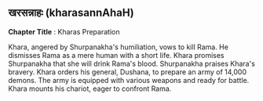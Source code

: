 ## खरसन्नाहः (kharasannAhaH)
**Chapter Title** : Kharas Preparation

Khara, angered by Shurpanakha's humiliation, vows to kill Rama. He dismisses Rama as a mere human with a short life. Khara promises Shurpanakha that she will drink Rama's blood. Shurpanakha praises Khara's bravery. Khara orders his general, Dushana, to prepare an army of 14,000 demons. The army is equipped with various weapons and ready for battle. Khara mounts his chariot, eager to confront Rama.